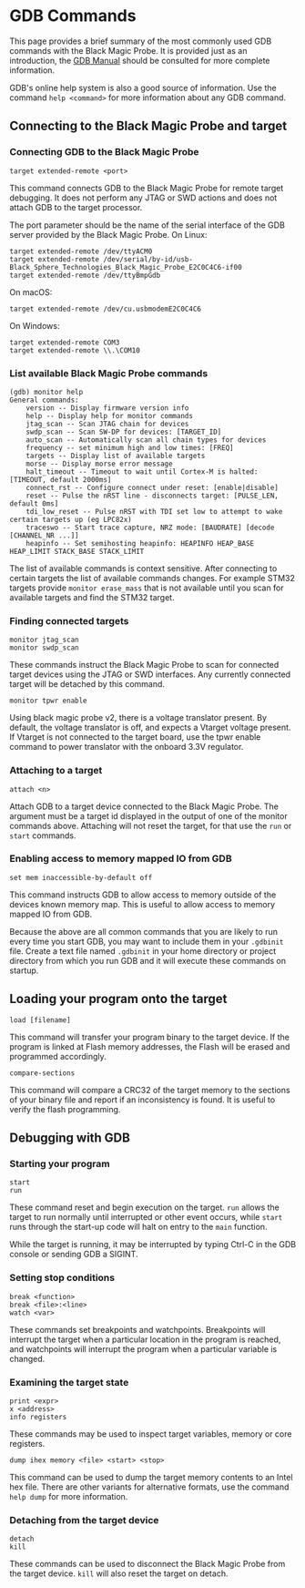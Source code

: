 # GDB Commands

This page provides a brief summary of the most commonly used GDB commands with the Black Magic Probe.  It is provided just as an introduction, the [GDB Manual](https://sourceware.org/gdb/current/onlinedocs/gdb) should be consulted for more complete information.

GDB's online help system is also a good source of information.  Use the command `help <command>` for more information about any GDB command.

## Connecting to the Black Magic Probe and target
### Connecting GDB to the Black Magic Probe
```
target extended-remote <port>
```
This command connects GDB to the Black Magic Probe for remote target debugging.  It does not perform any JTAG or SWD actions and does not attach GDB to the target processor.

The port parameter should be the name of the serial interface of the GDB server provided by the Black Magic Probe.
On Linux:
```
target extended-remote /dev/ttyACM0
target extended-remote /dev/serial/by-id/usb-Black_Sphere_Technologies_Black_Magic_Probe_E2C0C4C6-if00
target extended-remote /dev/ttyBmpGdb
```
On macOS:
```
target extended-remote /dev/cu.usbmodemE2C0C4C6
```
On Windows:
```
target extended-remote COM3
target extended-remote \\.\COM10
```

### List available Black Magic Probe commands
```
(gdb) monitor help
General commands:
	version -- Display firmware version info
	help -- Display help for monitor commands
	jtag_scan -- Scan JTAG chain for devices
	swdp_scan -- Scan SW-DP for devices: [TARGET_ID]
	auto_scan -- Automatically scan all chain types for devices
	frequency -- set minimum high and low times: [FREQ]
	targets -- Display list of available targets
	morse -- Display morse error message
	halt_timeout -- Timeout to wait until Cortex-M is halted: [TIMEOUT, default 2000ms]
	connect_rst -- Configure connect under reset: [enable|disable]
	reset -- Pulse the nRST line - disconnects target: [PULSE_LEN, default 0ms]
	tdi_low_reset -- Pulse nRST with TDI set low to attempt to wake certain targets up (eg LPC82x)
	traceswo -- Start trace capture, NRZ mode: [BAUDRATE] [decode [CHANNEL_NR ...]]
	heapinfo -- Set semihosting heapinfo: HEAPINFO HEAP_BASE HEAP_LIMIT STACK_BASE STACK_LIMIT
```

The list of available commands is context sensitive. After connecting to certain targets the list of available commands changes. For example STM32 targets provide `monitor erase_mass` that is not available until you scan for available targets and find the STM32 target.

### Finding connected targets
```
monitor jtag_scan
monitor swdp_scan
```
These commands instruct the Black Magic Probe to scan for connected target devices using the JTAG or SWD interfaces.  Any currently connected target will be detached by this command.

```
monitor tpwr enable
```
Using black magic probe v2, there is a voltage translator present. By default, the voltage translator is off, and expects a Vtarget voltage present. If Vtarget is not connected to the target board, use the tpwr enable command to power translator with the onboard 3.3V regulator.

### Attaching to a target
```
attach <n>
```
Attach GDB to a target device connected to the Black Magic Probe.  The argument must be a target id displayed in the output of one of the monitor commands above.  Attaching will not reset the target, for that use the `run` or `start` commands.

### Enabling access to memory mapped IO from GDB
```
set mem inaccessible-by-default off
```
This command instructs GDB to allow access to memory outside of the devices known memory map.  This is useful to allow access to memory mapped IO from GDB.

Because the above are all common commands that you are likely to run every time you start GDB, you may want to include them in your `.gdbinit` file.  Create a text file named `.gdbinit` in your home directory or project directory from which you run GDB and it will execute these commands on startup.

## Loading your program onto the target
```
load [filename]
```
This command will transfer your program binary to the target device.  If the program is linked at Flash memory addresses, the Flash will be erased and programmed accordingly.
```
compare-sections
```
This command will compare a CRC32 of the target memory to the sections of your binary file and report if an inconsistency is found.  It is useful to verify the flash programming.

## Debugging with GDB
### Starting your program
```
start
run
```
These command reset and begin execution on the target.  `run` allows the target to run normally until interrupted or other event occurs, while `start` runs through the start-up code will halt on entry to the `main` function.

While the target is running, it may be interrupted by typing Ctrl-C in the GDB console or sending GDB a SIGINT.

### Setting stop conditions
```gdb
break <function>
break <file>:<line>
watch <var>
```
These commands set breakpoints and watchpoints.  Breakpoints will interrupt the target when a particular location in the program is reached, and watchpoints will interrupt the program when a particular variable is changed.

### Examining the target state
```
print <expr>
x <address>
info registers
```
These commands may be used to inspect target variables, memory or core registers.

```
dump ihex memory <file> <start> <stop>
```
This command can be used to dump the target memory contents to an Intel hex file.  There are other variants for alternative formats, use the command `help dump` for more information.

### Detaching from the target device
```
detach
kill
```
These commands can be used to disconnect the Black Magic Probe from the target device.  `kill` will also reset the target on detach.

